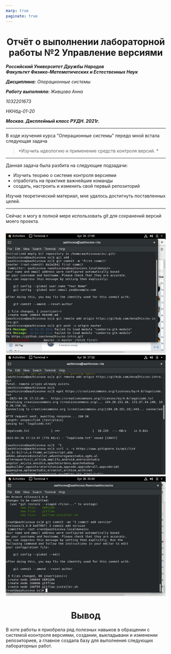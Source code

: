 ```yaml
---
marp: true
paginate: true
---
```

<style>
 h1 {text-align:center; colour: Blue}
 </style>
# Отчёт о выполнении лабораторной работы №2 Управление версиями
***Российский Университет Дружбы Народов***  
***Факульткт Физико-Математических и Естественных Наук***  

 ***Дисциплина:*** *Операционные системы*  
 
 ***Работу выполняла:*** *Живцова Анна*  
 
 *1032201673*  
 
 *НКНбд-01-20*  
 
 ***Москва. Дисплейный класс РУДН. 2021г.***  
 
 ---

 В ходе изучения курса "Операционные системы" передо мной встала следующая задача
 > *Изучить идеологию и применение средств контроля версий. *
 
 ---

 Данная задача была разбита на следующие подзадачи:
- Изучить теорию о системе контроля версиями
- отработать на практике важнейшие команды
- создать, настроить и изменить свой первый репозиторий

 Изучив теоретический материал, мне удалось достигнуть поставленных целей.

 --- 

Сейчас я могу в полной мере использовать git для сохранений версий моего проекта.

![добавила файл](lab02/1.png)
![добавила файл](lab02/2.png)
![добавила файл](lab02/5.png)
 ---
 
 # Вывод
 В хоте работы я приобрела ряд полезных навыков в обращении с системой коонтроля версиями, создании, выкладывани и изменении репозиториев, а главное создала базу для выполнения следующих лабораторных работ.

